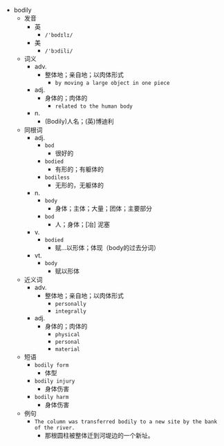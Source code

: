- bodily
  - 发音
    - 英
      - `/'bɒdɪlɪ/`
    - 美
      - `/'bɔdili/`
  - 词义
    - adv.
      - 整体地；亲自地；以肉体形式
        - `by moving a large object in one piece`
    - adj.
      - 身体的；肉体的
        - `related to the human body`
    - n.
      - (Bodily)人名；(英)博迪利
  - 同根词
    - adj.
      - `bod`
        - 很好的
      - `bodied`
        - 有形的；有躯体的
      - `bodiless`
        - 无形的，无躯体的
    - n.
      - `body`
        - 身体；主体；大量；团体；主要部分
      - `bod`
        - 人；身体；[冶] 泥塞
    - v.
      - `bodied`
        - 赋…以形体；体现（body的过去分词）
    - vt.
      - `body`
        - 赋以形体
  - 近义词
    - adv.
      - 整体地；亲自地；以肉体形式
        - `personally`
        - `integrally`
    - adj.
      - 身体的；肉体的
        - `physical`
        - `personal`
        - `material`
  - 短语
    - `bodily form`
      - 体型 
    - `bodily injury`
      - 身体伤害 
    - `bodily harm`
      - 身体伤害 
  - 例句
    - `The column was transferred bodily to a new site by the bank of the river.`
      - 那根圆柱被整体迁到河堤边的一个新址。


